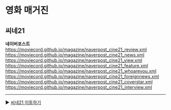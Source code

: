 # 영화 매거진

## 씨네21
**네이버포스트**  
https://moviecord.github.io/magazine/naverpost_cine21_review.xml  
https://moviecord.github.io/magazine/naverpost_cine21_news.xml  
https://moviecord.github.io/magazine/naverpost_cine21_view.xml  
https://moviecord.github.io/magazine/naverpost_cine21_feature.xml  
https://moviecord.github.io/magazine/naverpost_cine21_whoareyou.xml  
https://moviecord.github.io/magazine/naverpost_cine21_foreignnews.xml  
https://moviecord.github.io/magazine/naverpost_cine21_coverstar.xml  
https://moviecord.github.io/magazine/naverpost_cine21_interview.xml  


---

▶️ [씨네21 이동하기](https://github.com/MOVIECORD/cine21)
